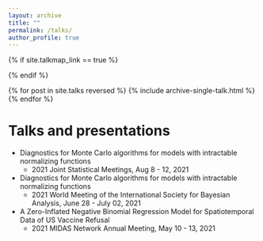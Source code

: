 ```yaml
---
layout: archive
title: ""
permalink: /talks/
author_profile: true
---
```


{% if site.talkmap_link == true %}

{% endif %}

{% for post in site.talks reversed %}
  {% include archive-single-talk.html %}
{% endfor %}

Talks and presentations
======
* Diagnostics for Monte Carlo algorithms for models with intractable normalizing functions
  - 2021 Joint Statistical Meetings, Aug 8 - 12, 2021
* Diagnostics for Monte Carlo algorithms for models with intractable normalizing functions
  - 2021 World Meeting of the International Society for Bayesian Analysis, June 28 - July 02, 2021
* A Zero-Inflated Negative Binomial Regression Model for Spatiotemporal Data of US Vaccine Refusal
  - 2021 MIDAS Network Annual Meeting, May 10 - 13, 2021
